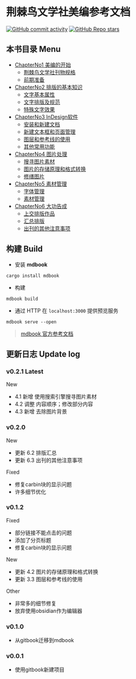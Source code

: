 # 荆棘鸟文学社美编参考文档
[![GitHub commit activity](https://img.shields.io/github/commit-activity/t/szhhwh/jingji_LayoutTutorial?style=flat-square)](https://github.com/szhhwh/jingji_LayoutTutorial) [![GitHub Repo stars](https://img.shields.io/github/stars/szhhwh/jingji_LayoutTutorial?style=flat-square)](https://github.com/szhhwh/jingji_LayoutTutorial)
## 本书目录 Menu

- [ChapterNo1 美编的开始](src/ChapterNo1/README.md)
    - [荆棘鸟文学社刊物规格](src/ChapterNo1/1.1.md)
    - [前期准备](src/ChapterNo1/1.2.md)
- [ChapterNo2 排版的基本知识](src/ChapterNo2/README.md)
    - [文字基本属性](src/ChapterNo2/2.1.md)
    - [文字排版及规范](src/ChapterNo2/2.2.md)
    - [特殊文字效果](src/ChapterNo2/2.3.md)
- [ChapterNo3 InDesign软件](src/ChapterNo3/README.md)
    - [安装和新建文档](src/ChapterNo3/3.1.md)
    - [新建文本框和页面管理](src/ChapterNo3/3.2.md)
    - [图层和参考线的使用](src/ChapterNo3/3.3.md)
    - [其他常用功能](src/ChapterNo3/3.4.md)
- [ChapterNo4 图片处理](src/ChapterNo4/README.md)
    - [搜寻图片素材](src/ChapterNo4/4.1.md)
    - [图片的存储原理和格式转换](src/ChapterNo4/4.2.md)
    - [修缮图片](src/ChapterNo4/4.3.md)
- [ChapterNo5 素材管理](/src/ChapterNo5/README.md)
    - [字体管理](src/ChapterNo5/5.1.md)
    - [素材管理](src/ChapterNo5/5.2.md)
- [ChapterNo6 大功告成](src/ChapterNo6/README.md)
    - [上交排版作品](src/ChapterNo6/6.1.md)
    - [汇总排版](src/ChapterNo6/6.2.md)
    - [出刊的其他注意事项](src/ChapterNo6/6.3.md)

## 构建 Build
- 安装 **mdbook**
```shell
cargo install mdbook
```
- 构建
```shell
mdbook build
```
- 通过 HTTP 在 `localhost:3000` 提供预览服务
```shell
mdbook serve --open
```
> [mdbook 官方参考文档](https://rust-lang.github.io/mdBook/index.html)
## 更新日志 Update log
### v0.2.1 Latest
New
- 4.1 新增 使用搜索引擎搜寻图片素材
- 4.2 调整 内容顺序；修改部分内容
- 4.3 新增 去除图片背景
### v0.2.0
New
- 更新 6.2 排版汇总
- 更新 6.3 出刊的其他注意事项

Fixed
- 修复carbin块的显示问题
- 许多细节优化

### v0.1.2
Fixed
- 部分链接不能点击的问题
- 添加了分页标题
- 修复carbin块的显示问题

New
- 更新 4.2 图片的存储原理和格式转换
- 更新 3.3 图层和参考线的使用

Other
- 非常多的细节修复
- 放弃使用obsidian作为编辑器

### v0.1.0
- 从gitbook迁移到mdbook

### v0.0.1
- 使用gitbook新建项目